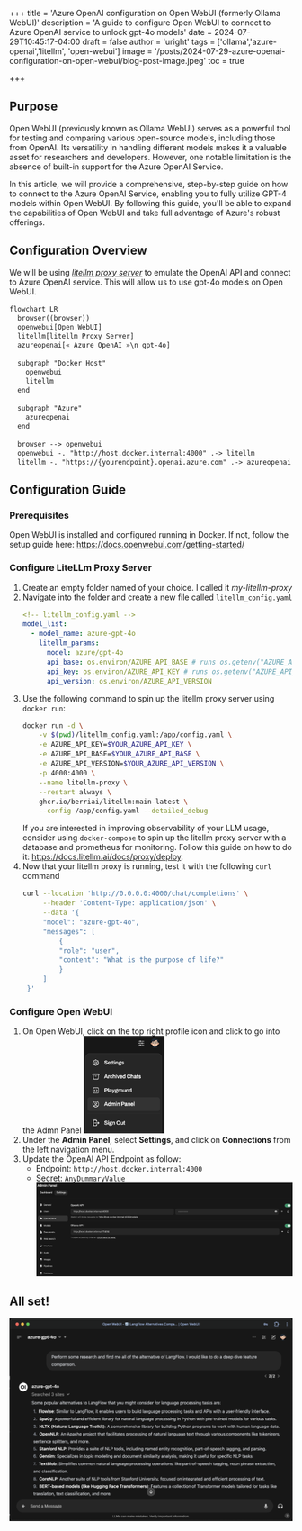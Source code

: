 +++
title = 'Azure OpenAI configuration on Open WebUI (formerly Ollama WebUI)'
description = 'A guide to configure Open WebUI to connect to Azure OpenAI service to unlock gpt-4o models'
date = 2024-07-29T10:45:17-04:00
draft = false
author = 'uright'
tags = ['ollama','azure-openai','litellm', 'open-webui']
image = '/posts/2024-07-29-azure-openai-configuration-on-open-webui/blog-post-image.jpeg'
toc = true

+++

## Purpose

Open WebUI (previously known as Ollama WebUI) serves as a powerful tool for testing and comparing various open-source models, including those from OpenAI. Its versatility in handling different models makes it a valuable asset for researchers and developers. However, one notable limitation is the absence of built-in support for the Azure OpenAI Service.

In this article, we will provide a comprehensive, step-by-step guide on how to connect to the Azure OpenAI Service, enabling you to fully utilize GPT-4 models within Open WebUI. By following this guide, you'll be able to expand the capabilities of Open WebUI and take full advantage of Azure's robust offerings.

## Configuration Overview
We will be using [*litellm proxy server*](https://www.litellm.ai/) to emulate the OpenAI API and connect to Azure OpenAI service. This will allow us to use gpt-4o models on Open WebUI.

```mermaid
flowchart LR
  browser((browser))
  openwebui[Open WebUI]
  litellm[litellm Proxy Server]
  azureopenai[« Azure OpenAI »\n gpt-4o]
  
  subgraph "Docker Host"
    openwebui
    litellm
  end

  subgraph "Azure"
    azureopenai
  end

  browser --> openwebui
  openwebui -. "http://host.docker.internal:4000" .-> litellm
  litellm -. "https://{yourendpoint}.openai.azure.com" .-> azureopenai
```

## Configuration Guide

### Prerequisites
Open WebUI is installed and configured running in Docker. If not, follow the setup guide here: https://docs.openwebui.com/getting-started/

### Configure LiteLLm Proxy Server

1. Create an empty folder named of your choice. I called it *my-litellm-proxy*
2. Navigate into the folder and create a new file called `litellm_config.yaml`
   ```yaml
   <!-- litellm_config.yaml -->
   model_list:
     - model_name: azure-gpt-4o
       litellm_params:
         model: azure/gpt-4o
         api_base: os.environ/AZURE_API_BASE # runs os.getenv("AZURE_API_BASE")
         api_key: os.environ/AZURE_API_KEY # runs os.getenv("AZURE_API_KEY")
         api_version: os.environ/AZURE_API_VERSION
   ```
3. Use the following command to spin up the litellm proxy server using `docker run`:
    ```bash
    docker run -d \
        -v $(pwd)/litellm_config.yaml:/app/config.yaml \
        -e AZURE_API_KEY=$YOUR_AZURE_API_KEY \
        -e AZURE_API_BASE=$YOUR_AZURE_API_BASE \
        -e AZURE_API_VERSION=$YOUR_AZURE_API_VERSION \
        -p 4000:4000 \
        --name litellm-proxy \
        --restart always \
        ghcr.io/berriai/litellm:main-latest \
        --config /app/config.yaml --detailed_debug
    ```
    If you are interested in improving observability of your LLM usage, consider using `docker-compose` to spin up the litellm proxy server with a database and prometheus for monitoring. Follow this guide on how to do it: https://docs.litellm.ai/docs/proxy/deploy.
4. Now that your litellm proxy is running, test it with the following `curl` command
   ```bash
   curl --location 'http://0.0.0.0:4000/chat/completions' \
        --header 'Content-Type: application/json' \
        --data '{
        "model": "azure-gpt-4o",
        "messages": [
            {
            "role": "user",
            "content": "What is the purpose of life?"
            }
        ]
    }'
   ```

### Configure Open WebUI
1. On Open WebUI, click on the top right profile icon and click to go into the Admn Panel
    <img src="openwebui-profile-menu.png" style="width:30%;align:center" alt="openwebui-profile-menu" />
2. Under the **Admin Panel**, select **Settings**, and click on **Connections** from the left navigation menu.
3. Update the OpenAI API Endpoint as follow:
   - Endpoint: `http://host.docker.internal:4000`
   - Secret: `AnyDummaryValue`
   ![openai-config-setting](openai-config-setting.png)


## All set!
![alt text](all-set.png)